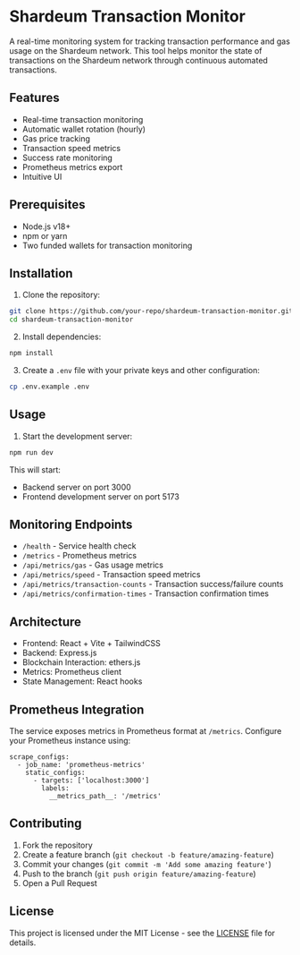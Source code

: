 # Shardeum Transaction Monitor

A real-time monitoring system for tracking transaction performance and gas usage on the Shardeum network. This tool helps monitor the state of transactions on the Shardeum network through continuous automated transactions.

## Features

- Real-time transaction monitoring
- Automatic wallet rotation (hourly)
- Gas price tracking
- Transaction speed metrics
- Success rate monitoring
- Prometheus metrics export
- Intuitive UI

## Prerequisites

- Node.js v18+
- npm or yarn
- Two funded wallets for transaction monitoring

## Installation

1. Clone the repository:

```bash
git clone https://github.com/your-repo/shardeum-transaction-monitor.git
cd shardeum-transaction-monitor
```

2. Install dependencies:
```bash
npm install
```

3. Create a `.env` file with your private keys and other configuration:
```bash
cp .env.example .env
```

## Usage

1. Start the development server:
```bash
npm run dev
```

This will start:
- Backend server on port 3000
- Frontend development server on port 5173

## Monitoring Endpoints

- `/health` - Service health check
- `/metrics` - Prometheus metrics
- `/api/metrics/gas` - Gas usage metrics
- `/api/metrics/speed` - Transaction speed metrics
- `/api/metrics/transaction-counts` - Transaction success/failure counts
- `/api/metrics/confirmation-times` - Transaction confirmation times

## Architecture

- Frontend: React + Vite + TailwindCSS
- Backend: Express.js
- Blockchain Interaction: ethers.js
- Metrics: Prometheus client
- State Management: React hooks

## Prometheus Integration

The service exposes metrics in Prometheus format at `/metrics`. Configure your Prometheus instance using:

```
scrape_configs:
  - job_name: 'prometheus-metrics'
    static_configs:
      - targets: ['localhost:3000']
        labels:
          __metrics_path__: '/metrics'
```


## Contributing

1. Fork the repository
2. Create a feature branch (`git checkout -b feature/amazing-feature`)
3. Commit your changes (`git commit -m 'Add some amazing feature'`)
4. Push to the branch (`git push origin feature/amazing-feature`)
5. Open a Pull Request

## License

This project is licensed under the MIT License - see the [LICENSE](LICENSE) file for details.
